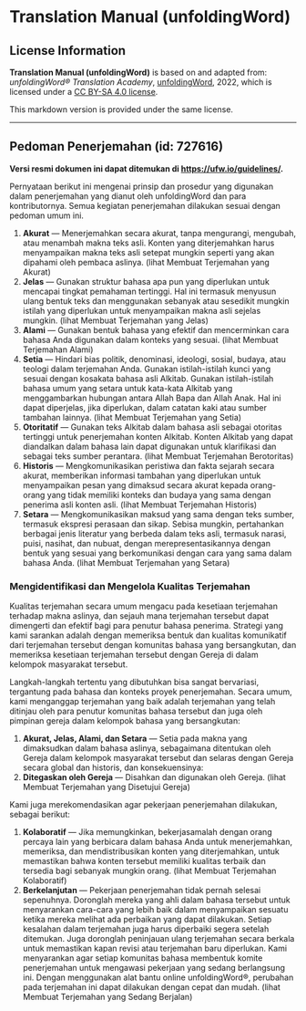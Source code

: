 # Translation Manual (unfoldingWord)

## License Information

**Translation Manual (unfoldingWord)** is based on and adapted from: _unfoldingWord® Translation Academy_, [unfoldingWord](https://unfoldingword.org/utw), 2022, which is licensed under a [CC BY-SA 4.0 license](https://creativecommons.org/licenses/by-sa/4.0/legalcode.en).

This markdown version is provided under the same license.



--------------------------------

## Pedoman Penerjemahan (id: 727616)

**Versi resmi dokumen ini dapat ditemukan di https://ufw.io/guidelines/.**

Pernyataan berikut ini mengenai prinsip dan prosedur yang digunakan dalam penerjemahan yang dianut oleh unfoldingWord dan para kontributornya. Semua kegiatan penerjemahan dilakukan sesuai dengan pedoman umum ini.

1. **Akurat** — Menerjemahkan secara akurat, tanpa mengurangi, mengubah, atau menambah makna teks asli. Konten yang diterjemahkan harus menyampaikan makna teks asli setepat mungkin seperti yang akan dipahami oleh pembaca aslinya. (lihat Membuat Terjemahan yang Akurat)
2. **Jelas** — Gunakan struktur bahasa apa pun yang diperlukan untuk mencapai tingkat pemahaman tertinggi. Hal ini termasuk menyusun ulang bentuk teks dan menggunakan sebanyak atau sesedikit mungkin istilah yang diperlukan untuk menyampaikan makna asli sejelas mungkin. (lihat Membuat Terjemahan yang Jelas)
3. **Alami** — Gunakan bentuk bahasa yang efektif dan mencerminkan cara bahasa Anda digunakan dalam konteks yang sesuai. (lihat Membuat Terjemahan Alami)
4. **Setia** — Hindari bias politik, denominasi, ideologi, sosial, budaya, atau teologi dalam terjemahan Anda. Gunakan istilah\-istilah kunci yang sesuai dengan kosakata bahasa asli Alkitab. Gunakan istilah\-istilah bahasa umum yang setara untuk kata\-kata Alkitab yang menggambarkan hubungan antara Allah Bapa dan Allah Anak. Hal ini dapat diperjelas, jika diperlukan, dalam catatan kaki atau sumber tambahan lainnya. (lihat Membuat Terjemahan yang Setia)
5. **Otoritatif** — Gunakan teks Alkitab dalam bahasa asli sebagai otoritas tertinggi untuk penerjemahan konten Alkitab. Konten Alkitab yang dapat diandalkan dalam bahasa lain dapat digunakan untuk klarifikasi dan sebagai teks sumber perantara. (lihat Membuat Terjemahan Berotoritas)
6. **Historis** — Mengkomunikasikan peristiwa dan fakta sejarah secara akurat, memberikan informasi tambahan yang diperlukan untuk menyampaikan pesan yang dimaksud secara akurat kepada orang\-orang yang tidak memiliki konteks dan budaya yang sama dengan penerima asli konten asli. (lihat Membuat Terjemahan Historis)
7. **Setara** — Mengkomunikasikan maksud yang sama dengan teks sumber, termasuk ekspresi perasaan dan sikap. Sebisa mungkin, pertahankan berbagai jenis literatur yang berbeda dalam teks asli, termasuk narasi, puisi, nasihat, dan nubuat, dengan merepresentasikannya dengan bentuk yang sesuai yang berkomunikasi dengan cara yang sama dalam bahasa Anda. (lihat Membuat Terjemahan yang Setara)

### Mengidentifikasi dan Mengelola Kualitas Terjemahan

Kualitas terjemahan secara umum mengacu pada kesetiaan terjemahan terhadap makna aslinya, dan sejauh mana terjemahan tersebut dapat dimengerti dan efektif bagi para penutur bahasa penerima. Strategi yang kami sarankan adalah dengan memeriksa bentuk dan kualitas komunikatif dari terjemahan tersebut dengan komunitas bahasa yang bersangkutan, dan memeriksa kesetiaan terjemahan tersebut dengan Gereja di dalam kelompok masyarakat tersebut.

Langkah\-langkah tertentu yang dibutuhkan bisa sangat bervariasi, tergantung pada bahasa dan konteks proyek penerjemahan. Secara umum, kami menganggap terjemahan yang baik adalah terjemahan yang telah ditinjau oleh para penutur komunitas bahasa tersebut dan juga oleh pimpinan gereja dalam kelompok bahasa yang bersangkutan:

1. **Akurat, Jelas, Alami, dan Setara** — Setia pada makna yang dimaksudkan dalam bahasa aslinya, sebagaimana ditentukan oleh Gereja dalam kelompok masyarakat tersebut dan selaras dengan Gereja secara global dan historis, dan konsekuensinya:
2. **Ditegaskan oleh Gereja** — Disahkan dan digunakan oleh Gereja. (lihat Membuat Terjemahan yang Disetujui Gereja)

Kami juga merekomendasikan agar pekerjaan penerjemahan dilakukan, sebagai berikut:

1. **Kolaboratif** — Jika memungkinkan, bekerjasamalah dengan orang percaya lain yang berbicara dalam bahasa Anda untuk menerjemahkan, memeriksa, dan mendistribusikan konten yang diterjemahkan, untuk memastikan bahwa konten tersebut memiliki kualitas terbaik dan tersedia bagi sebanyak mungkin orang. (lihat Membuat Terjemahan Kolaboratif)
2. **Berkelanjutan** — Pekerjaan penerjemahan tidak pernah selesai sepenuhnya. Doronglah mereka yang ahli dalam bahasa tersebut untuk menyarankan cara\-cara yang lebih baik dalam menyampaikan sesuatu ketika mereka melihat ada perbaikan yang dapat dilakukan. Setiap kesalahan dalam terjemahan juga harus diperbaiki segera setelah ditemukan. Juga doronglah peninjauan ulang terjemahan secara berkala untuk memastikan kapan revisi atau terjemahan baru diperlukan. Kami menyarankan agar setiap komunitas bahasa membentuk komite penerjemahan untuk mengawasi pekerjaan yang sedang berlangsung ini. Dengan menggunakan alat bantu online unfoldingWord®, perubahan pada terjemahan ini dapat dilakukan dengan cepat dan mudah. (lihat Membuat Terjemahan yang Sedang Berjalan)


